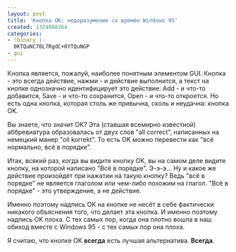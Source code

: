 ```yaml
---
layout: post
title: 'Кнопка OK: недоразумение со времён Windows 95'
created: 1324988364
categories:
- !binary |-
  0KTQuNC70L7RgdC+0YTQuNGP
- gui
---
```

<!--break-->
Кнопка является, пожалуй, наиболее понятным элементом GUI. Кнопка - это всегда действие, нажми - и действие выполнится, а текст на кнопке однозначно идентифицирует это действие: Add - и что-то добавится, Save - и что-то сохранится, Open - и что-то откроется. Но есть одна кнопка, которая столь же привычна, сколь и неудачна: кнопка OK.

Вы знаете, что значит OK? Эта (ставшая всемирно известной) аббревиатура образовалась от двух слов "all correct", написанных на немецкий манер "oll korrekt". То есть OK можно перевести как "всё нормально, всё в порядке".

Итак, всякий раз, когда вы видите кнопку OK, вы на самом деле видите кнопку, на которой написано "Всё в порядке". Э-э-э... Ну и какое же действие произойдёт при нажатии на такую кнопку? Ведь "всё в порядке" не является глаголом или чем-либо похожим на глагол. "Всё в порядке" - это утверждение, а не действие.

Именно поэтому надпись OK на кнопке не несёт в себе фактически никакого объяснения того, что делает эта кнопка. И именно поэтому надпись OK плоха. С тех самых пор, когда она плотно вошла в наш обиход вместе с Windows 95 - с тех самых пор она плоха.

Я считаю, что кнопке OK **всегда** есть лучшая альтернатива. **Всегда**.
